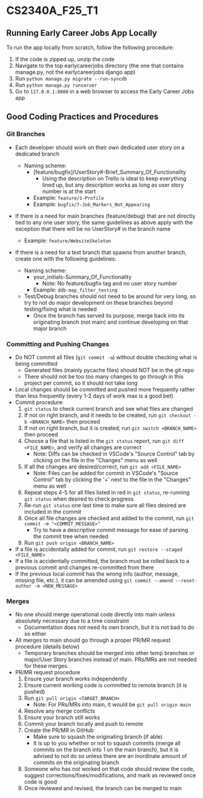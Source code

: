 # CS2340A_F25_T1

## Running Early Career Jobs App Locally
To run the app locally from scratch, follow the following procedure:
1. If the code is zipped up, unzip the code
2. Navigate to the top earlycareerjobs directory (the one that contains manage.py, not the earlycareerjobs django app)
3. Run `python manage.py migrate --run-syncdb`
4. Run `python manage.py runserver`
5. Go to `127.0.0.1:8000` in a web browser to access the Early Career Jobs app

## Good Coding Practices and Procedures

### Git Branches
- Each developer should work on their own dedicated user story on a dedicated branch
    - Naming scheme:
        - \[feature/bugfix\]/UserStory#-Brief_Summary_Of_Functionality
            - Using the description on Trello is ideal to keep everything lined up, but any description works as long as user story number is at the start
        - Example: `feature/1-Profile`
        - Example: `bugfix/7-Job_Markers_Not_Appearing`

- If there is a need for main branches (feature/debug) that are not directly tied to any one user story, the same guidelines as above apply with the exception that there will be no UserStory# in the branch name
    - Example: `feature/WebsiteSkeleton`

- If there is a need for a test branch that spawns from another branch, create one with the following guidelines:
    - Naming scheme:
        - your_initials-Summary_Of_Functionality
            - Note: No feature/bugfix tag and no user story number
        - Example: `ddb-map_filter_testing`
    - Test/Debug branches should not need to be around for very long, so try to not do major development on these branches beyond testing/fixing what is needed
        - Once the branch has served its purpose, merge back into its originating branch (not main) and continue developing on that major branch
    

### Committing and Pushing Changes
- Do NOT commit all files (`git commit -a`) without double checking what is being committed
    - Generated files (mainly pycache files) should NOT be in the git repo
    - There should not be too too many changes to go through in this project per commit, so it should not take long
- Local changes should be committed and pushed more frequently rather than less frequently (every 1-2 days of work max is a good bet)
- Commit procedure:
    1. `git status` to check current branch and see what files are changed
    2. If not on right branch, and it needs to be created, run `git checkout -b <BRANCH_NAME>` then proceed
    3. If not on right branch, but it is created, run `git switch <BRANCH_NAME>` then proceed
    4. Choose a file that is listed in the `git status` report, run `git diff <FILE_NAME>`, and verify all changes are correct
        - Note: Diffs can be checked in VSCode's "Source Control" tab by clicking on the file in the "Changes" menu as well
    5. If all the changes are desired/correct, run `git add <FILE_NAME>`
        - Note: Files can be added for commit in VSCode's "Source Control" tab by clicking the '+' next to the file in the "Changes" menu as well
    6. Repeat steps 4-5 for all files listed in red in `git status`, re-running `git status` when desired to check progress
    7. Re-run `git status` one last time to make sure all files desired are included in the commit
    8. Once all file changes are checked and added to the commit, run `git commit -m "<COMMIT_MESSAGE>"`
        - Try to have a descriptive commit message for ease of parsing the commit tree when needed
    9. Run `git push origin <BRANCH_NAME>`
- If a file is accidentally added for commit, run `git restore --staged <FILE_NAME>`
- If a file is accidentally committed, the branch must be rolled back to a previous commit and changes re-committed from there
- If the previous local commit has the wrong info (author, message, missing file, etc.), it can be amended using `git commit --amend --reset-author -m <NEW_MESSAGE>`


### Merges
- No one should merge operational code directly into main unless absolutely necessary due to a time constraint
    - Documentation does not need its own branch, but it is not bad to do so either
- All merges to main should go through a proper PR/MR request procedure (details below)
    - Temporary branches should be merged into other temp branches or major/User Story branches instead of main. PRs/MRs are not needed for these merges.
- PR/MR request procedure
    1. Ensure your branch works independently
    2. Ensure current working code is committed to remote branch (it is pushed)
    3. Run `git pull origin <TARGET_BRANCH>`
        - Note: For PRs/MRs into main, it would be `git pull origin main`
    4. Resolve any merge conflicts
    5. Ensure your branch still works
    6. Commit your branch locally and push to remote
    7. Create the PR/MR in GitHub
        - Make sure to squash the originating branch (if able)
        - It is up to you whether or not to squash commits (merge all commits on the branch into 1 on the main branch), but it is advised to not do so unless there are an inordinate amount of commits on the originating branch
    8. Someone who has not worked on that code should review the code, suggest corrections/fixes/modifications, and mark as reviewed once code is good
    9. Once reviewed and revised, the branch can be merged to main
